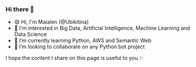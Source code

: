 ### Hi there 👋
- 😄 Hi, I'm Maialen (@Ubikitina)
- 👀 I'm interested in Big Data, Artificial Intelligence, Machine Learning and Data Science
- 🌱 I’m currently learning Python, AWS and Semantic Web
- 💞️ I’m looking to collaborate on any Python bot project

I hope the content I share on this page is useful to you.✨

<!--
**Ubikitina/Ubikitina** is a ✨ _special_ ✨ repository because its `README.md` (this file) appears on your GitHub profile.

Here are some ideas to get you started:

- 🔭 I’m currently working on ...
- 🌱 I’m currently learning ...
- 👯 I’m looking to collaborate on ...
- 🤔 I’m looking for help with ...
- 💬 Ask me about ...
- 📫 How to reach me: ...
- 😄 Pronouns: ...
- ⚡ Fun fact: ...
-->

